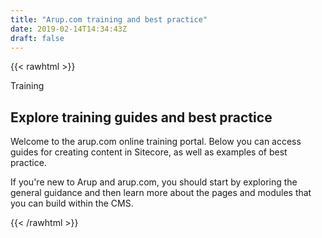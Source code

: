 ```yaml
---
title: "Arup.com training and best practice"
date: 2019-02-14T14:34:43Z
draft: false
---
```

{{< rawhtml >}}
<section class="hero hero--contacts">
    <div class="container">
        <div class="hero__content hero__content--dark hero__content--perspectives">
            <span class="label--lg italic">Training</span>
            <h1 class="h1">Explore training guides and best practice</h1>
        </div>
    </div>
</section>
<section class="container" id="">
    <div class="rich-text">
        <div class="reveal rich-text__content">
            <P>Welcome to the arup.com online training portal. Below you can access guides for creating content in Sitecore, as well as examples of best practice.</P>
			<p>If you're new to Arup and arup.com, you should start by exploring the general guidance and then learn more about the pages and modules that you can build within the CMS.</P>
        </div>
    </div>
</section>
{{< /rawhtml >}}